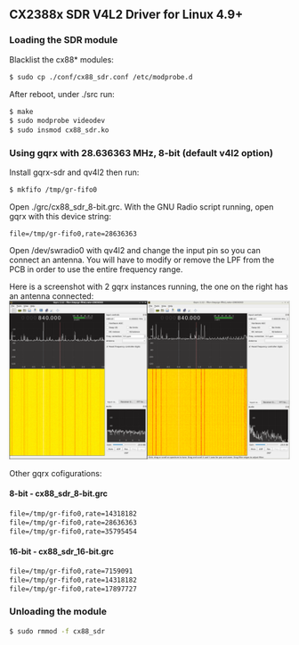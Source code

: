 ## CX2388x SDR V4L2 Driver for Linux 4.9+

### Loading the SDR module

Blacklist the cx88* modules:

```sh
$ sudo cp ./conf/cx88_sdr.conf /etc/modprobe.d
```

After reboot, under ./src run:

```sh
$ make
$ sudo modprobe videodev
$ sudo insmod cx88_sdr.ko
```

### Using gqrx with 28.636363 MHz, 8-bit (default v4l2 option)

Install gqrx-sdr and qv4l2 then run:

```sh
$ mkfifo /tmp/gr-fifo0
```

Open ./grc/cx88_sdr_8-bit.grc.
With the GNU Radio script running, open gqrx with this device string:

```
file=/tmp/gr-fifo0,rate=28636363
```

Open /dev/swradio0 with qv4l2 and change the input pin so you can connect an antenna.
You will have to modify or remove the LPF from the PCB in order to use the entire frequency range.

Here is a screenshot with 2 gqrx instances running, the one on the right has an antenna connected:
![](img/2cards.png)

Other gqrx cofigurations:

#### 8-bit - cx88_sdr_8-bit.grc

```
file=/tmp/gr-fifo0,rate=14318182
file=/tmp/gr-fifo0,rate=28636363
file=/tmp/gr-fifo0,rate=35795454
```

#### 16-bit - cx88_sdr_16-bit.grc

```
file=/tmp/gr-fifo0,rate=7159091
file=/tmp/gr-fifo0,rate=14318182
file=/tmp/gr-fifo0,rate=17897727
```

### Unloading the module

```sh
$ sudo rmmod -f cx88_sdr
```
